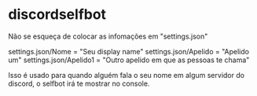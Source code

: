 # discordselfbot

Não se esqueça de colocar as infomações em "settings.json"

settings.json/Nome = "Seu display name"
settings.json/Apelido = "Apelido um"
settings.json/Apelido1 = "Outro apelido em que as pessoas te chama"

Isso é usado para quando alguém fala o seu nome em algum servidor do discord, o selfbot irá te mostrar no console.
